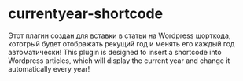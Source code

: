 # currentyear-shortcode
Этот плагин создан для вставки в статьи на Wordpress шорткода, кототрый будет отображать рекущий год и менять его каждый год автоматически!
This plugin is designed to insert a shortcode into Wordpress articles, which will display the current year and change it automatically every year!
